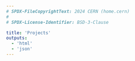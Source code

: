 ```yaml
---
# SPDX-FileCopyrightText: 2024 CERN (home.cern)
#
# SPDX-License-Identifier: BSD-3-Clause

title: 'Projects'
outputs:
  - 'html'
  - 'json'
---
```

